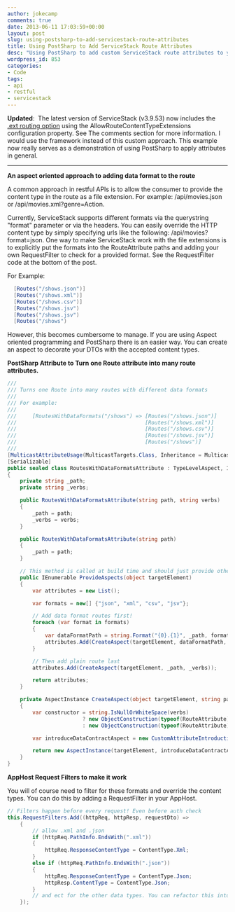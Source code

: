 ```yaml
---
author: jokecamp
comments: true
date: 2013-06-11 17:03:59+00:00
layout: post
slug: using-postsharp-to-add-servicestack-route-attributes
title: Using PostSharp to Add ServiceStack Route Attributes
desc: "Using PostSharp to add custom ServiceStack route attributes to your DTOs"
wordpress_id: 853
categories:
- Code
tags:
- api
- restful
- servicestack
---
```


**Updated**:  The latest version of ServiceStack (v3.9.53) now includes the [.ext routing option](https://github.com/ServiceStack/ServiceStack/wiki/Routing#content-negotiation) using the AllowRouteContentTypeExtensions configuration property. See The comments section for more information. I would use the framework instead of this custom approach. This example now really serves as a demonstration of using PostSharp to apply attributes in general.

* * *

**An aspect oriented approach to adding data format to the route**

A common approach in restful APIs is to allow the consumer to provide the content type in the route as a file extension. For example: /api/movies.json or /api/movies.xml?genre=Action.

Currently, ServiceStack supports different formats via the querystring "format" parameter or via the headers. You can easily override the HTTP content type by simply specifying urls like the following: /api/movies?format=json. One way to make ServiceStack work with the file extensions is to explicitly put the formats into the RouteAttribute paths and adding your own RequestFilter to check for a provided format. See the RequestFilter code at the bottom of the post.

For Example:

```csharp
  [Routes("/shows.json")]
  [Routes("/shows.xml")]
  [Routes("/shows.csv")]
  [Routes("/shows.jsv")
  [Routes("/shows.jsv")
  [Routes("/shows")
```

However, this becomes cumbersome to manage. If you are using Aspect oriented programming and PostSharp there is an easier way. You can create an aspect to decorate your DTOs with the accepted content types.

**PostSharp Attribute to Turn one Route attribute into many route attributes.**

```csharp
///
/// Turns one Route into many routes with different data formats
///
/// For example:
///
///     [RoutesWithDataFormats("/shows") => [Routes("/shows.json")]
///                                         [Routes("/shows.xml")]
///                                         [Routes("/shows.csv")]
///                                         [Routes("/shows.jsv")]
///                                         [Routes("/shows")]
///
[MulticastAttributeUsage(MulticastTargets.Class, Inheritance = MulticastInheritance.Strict)]
[Serializable]
public sealed class RoutesWithDataFormatsAttribute : TypeLevelAspect, IAspectProvider
{
    private string _path;
    private string _verbs;

    public RoutesWithDataFormatsAttribute(string path, string verbs)
    {
        _path = path;
        _verbs = verbs;
    }

    public RoutesWithDataFormatsAttribute(string path)
    {
        _path = path;
    }

    // This method is called at build time and should just provide other aspects.
    public IEnumerable ProvideAspects(object targetElement)
    {
        var attributes = new List();

        var formats = new[] {"json", "xml", "csv", "jsv"};

        // Add data format routes first!
        foreach (var format in formats)
        {
            var dataFormatPath = string.Format("{0}.{1}", _path, format);
            attributes.Add(CreateAspect(targetElement, dataFormatPath, _verbs));
        }

        // Then add plain route last
        attributes.Add(CreateAspect(targetElement, _path, _verbs));

        return attributes;
    }

    private AspectInstance CreateAspect(object targetElement, string path, string verbs)
    {
        var constructor = string.IsNullOrWhiteSpace(verbs)
                        ? new ObjectConstruction(typeof(RouteAttribute), path)
                        : new ObjectConstruction(typeof(RouteAttribute), path, verbs);

        var introduceDataContractAspect = new CustomAttributeIntroductionAspect(constructor);

        return new AspectInstance(targetElement, introduceDataContractAspect);
    }
}
```

**AppHost Request Filters to make it work**

You will of course need to filter for these formats and override the content types. You can do this by adding a RequestFilter in your AppHost.

```csharp
// Filters happen before every request! Even before auth check
this.RequestFilters.Add((httpReq, httpResp, requestDto) =>
    {
        // allow .xml and .json
        if (httpReq.PathInfo.EndsWith(".xml"))
        {
            httpReq.ResponseContentType = ContentType.Xml;
        }
        else if (httpReq.PathInfo.EndsWith(".json"))
        {
            httpReq.ResponseContentType = ContentType.Json;
            httpResp.ContentType = ContentType.Json;
        }
        // and ect for the other data types. You can refactor this into cleaner code
    });
```
